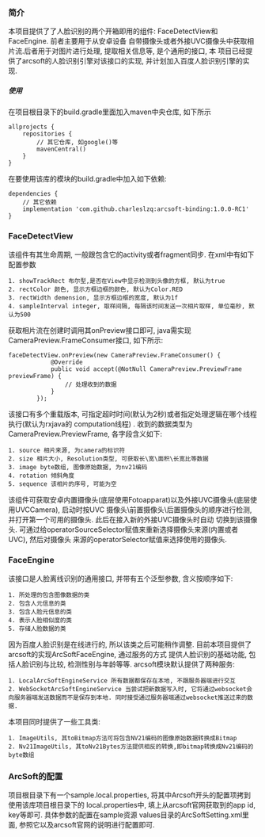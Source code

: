 ### 简介
本项目提供了了人脸识别的两个开箱即用的组件: FaceDetectView和FaceEngine. 前者主要用于从安卓设备
自带摄像头或者外接UVC摄像头中获取相片流.后者用于对图片进行处理, 提取相关信息等, 是个通用的接口, 本
项目已经提供了arcsoft的人脸识别引擎对该接口的实现, 并计划加入百度人脸识别引擎的实现.

##### 使用
在项目根目录下的build.gradle里面加入maven中央仓库, 如下所示

    allprojects {
        repositories {
            // 其它仓库, 如google()等
            mavenCentral()
        }
    }

在要使用该库的模块的build.gradle中加入如下依赖:

    dependencies {
        // 其它依赖
        implementation 'com.github.charleslzq:arcsoft-binding:1.0.0-RC1'
    }

### FaceDetectView
该组件有其生命周期, 一般跟包含它的activity或者fragment同步. 在xml中有如下配置参数

    1. showTrackRect 布尔型,是否在View中显示检测到头像的方框, 默认为true
    2. rectColor 颜色, 显示方框边框的颜色, 默认为Color.RED
    3. rectWidth demension, 显示方框边框的宽度, 默认为1f
    4. sampleInterval integer, 取样间隔, 每隔该时间发送一次相片取样, 单位毫秒, 默认为500

获取相片流在创建时调用其onPreview接口即可, java需实现CameraPreview.FrameConsumer接口, 如下所示:

    faceDetectView.onPreview(new CameraPreview.FrameConsumer() {
                @Override
                public void accept(@NotNull CameraPreview.PreviewFrame previewFrame) {
                    // 处理收到的数据
                }
            });

该接口有多个重载版本, 可指定超时时间(默认为2秒)或者指定处理逻辑在哪个线程执行(默认为rxjava的
computation线程) . 收到的数据类型为CameraPreview.PreviewFrame, 各字段含义如下:

    1. source 相片来源, 为camera的标识符
    2. size 相片大小, Resolution类型, 可获取长\宽\面积\长宽比等数据
    3. image byte数组, 图像原始数据, 为nv21编码
    4. rotation 倾斜角度
    5. sequence 该相片的序号, 可能为空

该组件可获取安卓内置摄像头(底层使用Fotoapparat)以及外接UVC摄像头(底层使用UVCCamera), 启动时按UVC
摄像头\前置摄像头\后置摄像头的顺序进行检测, 并打开第一个可用的摄像头. 此后在接入新的外接UVC摄像头时自动
切换到该摄像头. 可通过给operatorSourceSelector赋值来重新选择摄像头来源(内置或者UVC), 然后对摄像头
来源的operatorSelector赋值来选择使用的摄像头.

### FaceEngine
该接口是人脸离线识别的通用接口, 并带有五个泛型参数, 含义按顺序如下:

    1. 所处理的包含图像数据的类
    2. 包含人元信息的类
    3. 包含人脸元信息的类
    4. 表示人脸相似度的类
    5. 存储人脸数据的类

因为百度人脸识别是在线进行的, 所以该类之后可能稍作调整. 目前本项目提供了arcsoft的实现ArcSoftFaceEngine, 通过服务的方式
提供人脸识别的基础功能, 包括人脸识别与比较, 检测性别与年龄等等. arcsoft模块默认提供了两种服务:

    1. LocalArcSoftEngineService 所有数据都保存在本地, 不跟服务器端进行交互
    2. WebSocketArcSoftEngineService 当尝试把新数据写入时, 它将通过websocket会向服务器端发送数据而不是保存到本地. 同时接受通过服务器端通过websocket推送过来的数据.

本项目同时提供了一些工具类:

    1. ImageUtils, 其toBitmap方法可将包含NV21编码的图像原始数据转换成Bitmap
    2. Nv21ImageUtils, 其toNv21Bytes方法提供相反的转换,即bitmap转换成Nv21编码的byte数组

### ArcSoft的配置
项目根目录下有一个sample.local.properties, 将其中Arcsoft开头的配置项拷到使用该库项目根目录下的
local.properties中, 填上从arcsoft官网获取到的app id, key等即可. 具体参数的配置在sample资源
values目录的ArcSoftSetting.xml里面, 参照它以及arcsoft官网的说明进行配置即可.

